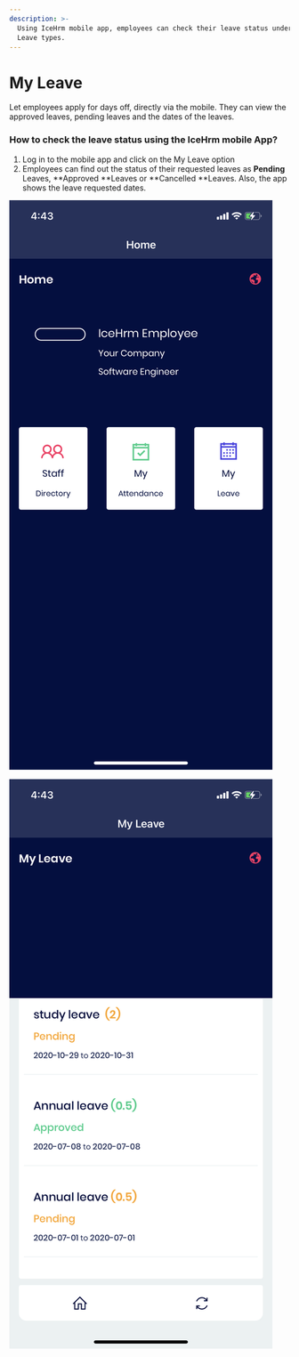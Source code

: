 ```yaml
---
description: >-
  Using IceHrm mobile app, employees can check their leave status under each
  Leave types.
---
```


# My Leave

Let employees apply for days off, directly via the mobile. They can view the approved leaves, pending leaves and the dates of the leaves.

### How to check the leave status using the IceHrm mobile App?

1. Log in to the mobile app and click on the My Leave option
2. Employees can find out the status of their requested leaves as **Pending** Leaves, **Approved **Leaves or **Cancelled **Leaves. Also, the app shows the leave requested dates.&#x20;

![](../.gitbook/assets/image1.png)

![](../.gitbook/assets/image0.png)
